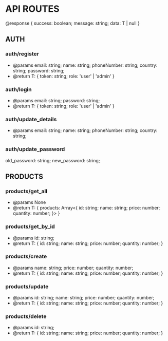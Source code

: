 # API ROUTES

@response
{
success: boolean;
message: string;
data: T | null
}

## AUTH

### auth/register

- @params
  email: string;
  name: string;
  phoneNumber: string;
  country: string;
  password: string;
- @return
  T: {
  token: string;
  role: 'user' | 'admin'
  }

### auth/login

- @params
  email: string;
  password: string;
- @return
  T: {
  token: string;
  role: 'user' | 'admin'
  }

### auth/update_details

- @params
  email: string;
  name: string;
  phoneNumber: string;
  country: string;

### auth/update_password

old_password: string;
new_password: string;

## PRODUCTS

### products/get_all

- @params
    None
- @return
    T: {
    products: Array<{
        id: string;
        name: string;
        price: number;
        quantity: number;
    }>
}

### products/get_by_id

- @params
    id: string;
- @return
    T: {
    id: string;
    name: string;
    price: number;
    quantity: number;
}

### products/create

- @params
    name: string;
    price: number;
    quantity: number;
- @return
    T: {
    id: string;
    name: string;
    price: number;
    quantity: number;
}

### products/update

- @params
    id: string;
    name: string;
    price: number;
    quantity: number;
- @return
    T: {
    id: string;
    name: string;
    price: number;
    quantity: number;
}

### products/delete

- @params
    id: string;
- @return
    T: {
    id: string;
    name: string;
    price: number;
    quantity: number;
}